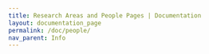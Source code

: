```yaml
---
title: Research Areas and People Pages | Documentation
layout: documentation_page
permalink: /doc/people/
nav_parent: Info
---
```

